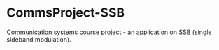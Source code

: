 # CommsProject-SSB
Communication systems course project - an application on SSB (single sideband modulation).
